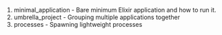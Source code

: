 1. minimal_application - Bare minimum Elixir application and how to run it.
2. umbrella_project - Grouping multiple applications together
3. processes - Spawning lightweight processes
